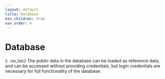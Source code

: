 ```yaml
---
layout: default
title: Database
has_children: true
nav_order: 4
---
```

# Database
{: .no_toc}
The public data in the database can be loaded as reference data, and can be accessed without providing credentials, but login credentials are necessary for full functionality of the database. 
